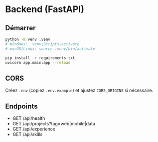 # Backend (FastAPI)

## Démarrer
```bash
python -m venv .venv
# Windows: .venv\Scripts\activate
# macOS/Linux: source .venv/bin/activate

pip install -r requirements.txt
uvicorn app.main:app --reload
```

## CORS
Créez `.env` (copiez `.env.example`) et ajustez `CORS_ORIGINS` si nécessaire.

## Endpoints
- GET /api/health
- GET /api/projects?tag=web|mobile|data
- GET /api/experience
- GET /api/skills
